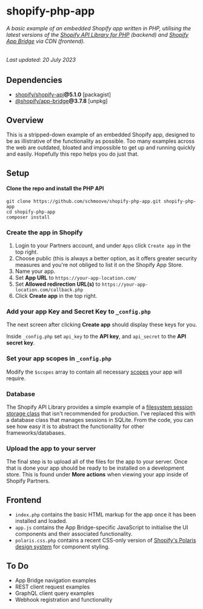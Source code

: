 # shopify-php-app

###### A basic example of an embedded Shopify app written in PHP, utilising the latest versions of the [Shopify API Library for PHP](https://github.com/Shopify/shopify-api-php) (backend) and [Shopify App Bridge](https://shopify.dev/docs/apps/tools/app-bridge) via CDN  (frontend).

###### _Last updated: 20 July 2023_



## Dependencies

- [shopify/shopify-api](https://packagist.org/packages/shopify/shopify-api)**@5.1.0** [packagist]
- [@shopify/app-bridge](https://unpkg.com/browse/@shopify/app-bridge@3.7.8/)**@3.7.8** [unpkg]


## Overview

This is a stripped-down example of an embedded Shopify app, designed to be as illistrative of the functionality as possible. Too many examples across the web are outdated, bloated and impossible to get up and running quickly and easily. Hopefully this repo helps you do just that.

## Setup

#### Clone the repo and install the PHP API
```
git clone https://github.com/schmoove/shopify-php-app.git shopify-php-app
cd shopify-php-app
composer install
```

### Create the app in Shopify
1. Login to your Partners account, and under `Apps` click `Create app` in the top right.
2. Choose public (this is always a better option, as it offers greater security measures and you're not obliged to list it on the Shopify App Store.
3. Name your app.
4. Set **App URL** to `https://your-app-location.com/`
5. Set **Allowed redirection URL(s)** to `https://your-app-location.com/callback.php`
6. Click **Create app** in the top right.

### Add your app Key and Secret Key to `_config.php`
The next screen after clicking **Create app** should display these keys for you.

Inside `_config.php` set `api_key` to the **API key**, and  `api_secret` to the **API secret key**.

### Set your app scopes in `_config.php`
Modify the `$scopes` array to contain all necessary [scopes](https://shopify.dev/docs/api/usage/access-scopes) your app will require.

### Database
The Shopify API Library provides a simple example of a [filesystem session storage class](https://github.com/Shopify/shopify-api-php/blob/main/src/Auth/FileSessionStorage.php) that isn't recommended for production. I've replaced this with a database class that manages sessions in SQLite. From the code, you can see how easy it is to abstract the functionality for other frameworks/databases.

### Upload the app to your server
The final step is to upload all of the files for the app to your server. Once that is done your app should be ready to be installed on a development store. This is found under **More actions** when viewing your app inside of Shopify Partners.

## Frontend

- `index.php` contains the basic HTML markup for the app once it has been installed and loaded.
-  `app.js` contains the App Bridge-specific JavaScript to initialise the UI components and their associated functionality.
-  `polaris.css.php` contains a recent CSS-only version of [Shopify's Polaris design system](https://polaris.shopify.com/components) for component styling.


## To Do
- App Bridge navigation examples
- REST client request examples
- GraphQL client query examples
- Webhook registration and functionality
